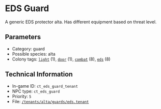 # EDS Guard

A generic EDS protector alta. Has different equipment based on threat level.

## Parameters

- Category: guard
- Possible species: alta
- Colony tags: [`light`](https://ceterai.github.io/MyEnternia/Wiki/Tags/Light) (1), [`door`](https://ceterai.github.io/MyEnternia/Wiki/Tags/Door) (1), [`combat`](https://ceterai.github.io/MyEnternia/Wiki/Tags/Combat) (8), [`eds`](https://ceterai.github.io/MyEnternia/Wiki/Tags/Eds) (8)

## Technical Information

- In-game ID: `ct_eds_guard_tenant`
- NPC type: `ct_eds_guard`
- Priority: `5`
- File: [`/tenants/alta/guards/eds.tenant`](https://github.com/Ceterai/Enternia/blob/main/tenants/alta/guards/eds.tenant)
